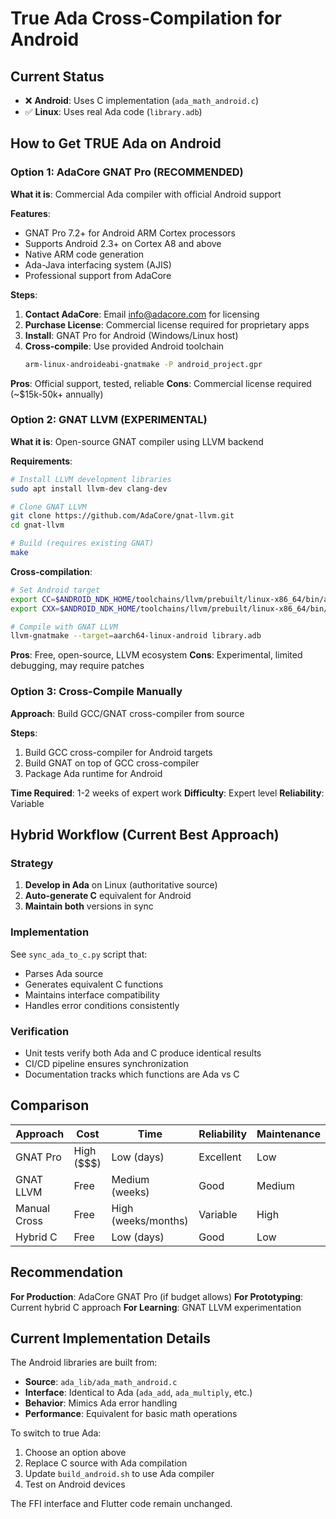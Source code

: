 # True Ada Cross-Compilation for Android

## Current Status
- ❌ **Android**: Uses C implementation (`ada_math_android.c`)
- ✅ **Linux**: Uses real Ada code (`library.adb`)

## How to Get TRUE Ada on Android

### Option 1: AdaCore GNAT Pro (RECOMMENDED)

**What it is**: Commercial Ada compiler with official Android support

**Features**:
- GNAT Pro 7.2+ for Android ARM Cortex processors
- Supports Android 2.3+ on Cortex A8 and above
- Native ARM code generation
- Ada-Java interfacing system (AJIS)
- Professional support from AdaCore

**Steps**:
1. **Contact AdaCore**: Email info@adacore.com for licensing
2. **Purchase License**: Commercial license required for proprietary apps
3. **Install**: GNAT Pro for Android (Windows/Linux host)
4. **Cross-compile**: Use provided Android toolchain
   ```bash
   arm-linux-androideabi-gnatmake -P android_project.gpr
   ```

**Pros**: Official support, tested, reliable
**Cons**: Commercial license required (~$15k-50k+ annually)

### Option 2: GNAT LLVM (EXPERIMENTAL)

**What it is**: Open-source GNAT compiler using LLVM backend

**Requirements**:
```bash
# Install LLVM development libraries
sudo apt install llvm-dev clang-dev

# Clone GNAT LLVM
git clone https://github.com/AdaCore/gnat-llvm.git
cd gnat-llvm

# Build (requires existing GNAT)
make
```

**Cross-compilation**:
```bash
# Set Android target
export CC=$ANDROID_NDK_HOME/toolchains/llvm/prebuilt/linux-x86_64/bin/aarch64-linux-android21-clang
export CXX=$ANDROID_NDK_HOME/toolchains/llvm/prebuilt/linux-x86_64/bin/aarch64-linux-android21-clang++

# Compile with GNAT LLVM
llvm-gnatmake --target=aarch64-linux-android library.adb
```

**Pros**: Free, open-source, LLVM ecosystem
**Cons**: Experimental, limited debugging, may require patches

### Option 3: Cross-Compile Manually

**Approach**: Build GCC/GNAT cross-compiler from source

**Steps**:
1. Build GCC cross-compiler for Android targets
2. Build GNAT on top of GCC cross-compiler
3. Package Ada runtime for Android

**Time Required**: 1-2 weeks of expert work
**Difficulty**: Expert level
**Reliability**: Variable

## Hybrid Workflow (Current Best Approach)

### Strategy
1. **Develop in Ada** on Linux (authoritative source)
2. **Auto-generate C** equivalent for Android
3. **Maintain both** versions in sync

### Implementation

See `sync_ada_to_c.py` script that:
- Parses Ada source
- Generates equivalent C functions
- Maintains interface compatibility
- Handles error conditions consistently

### Verification
- Unit tests verify both Ada and C produce identical results
- CI/CD pipeline ensures synchronization
- Documentation tracks which functions are Ada vs C

## Comparison

| Approach | Cost | Time | Reliability | Maintenance |
|----------|------|------|-------------|-------------|
| GNAT Pro | High ($$$) | Low (days) | Excellent | Low |
| GNAT LLVM | Free | Medium (weeks) | Good | Medium |
| Manual Cross | Free | High (weeks/months) | Variable | High |
| Hybrid C | Free | Low (days) | Good | Low |

## Recommendation

**For Production**: AdaCore GNAT Pro (if budget allows)
**For Prototyping**: Current hybrid C approach
**For Learning**: GNAT LLVM experimentation

## Current Implementation Details

The Android libraries are built from:
- **Source**: `ada_lib/ada_math_android.c`
- **Interface**: Identical to Ada (`ada_add`, `ada_multiply`, etc.)
- **Behavior**: Mimics Ada error handling
- **Performance**: Equivalent for basic math operations

To switch to true Ada:
1. Choose an option above
2. Replace C source with Ada compilation
3. Update `build_android.sh` to use Ada compiler
4. Test on Android devices

The FFI interface and Flutter code remain unchanged.